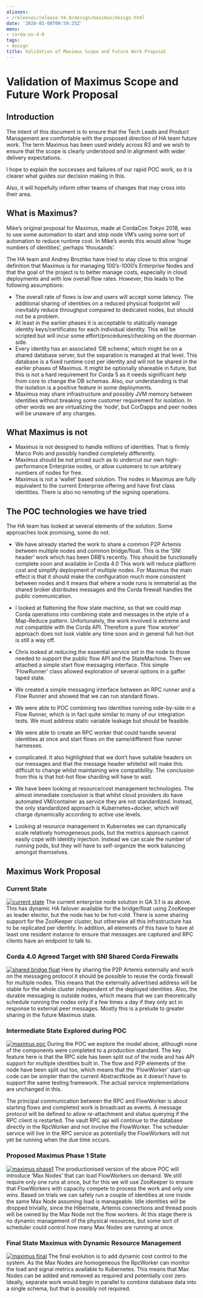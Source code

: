 ```yaml
---
aliases:
- /releases/release-V4.0/design/maximus/design.html
date: '2020-01-08T09:59:25Z'
menu:
- corda-os-4-0
tags:
- design
title: Validation of Maximus Scope and Future Work Proposal
---
```



# Validation of Maximus Scope and Future Work Proposal


## Introduction

The intent of this document is to ensure that the Tech Leads and Product Management are comfortable with the proposed
direction of HA team future work. The term Maximus has been used widely across R3 and we wish to ensure that the scope
is clearly understood and in alignment with wider delivery expectations.

I hope to explain the successes and failures of our rapid POC work, so it is clearer what guides our decision making in
this.

Also, it will hopefully inform other teams of changes that may cross into their area.


## What is Maximus?

Mike’s original proposal for Maximus, made at CordaCon Tokyo 2018, was to use some automation to start and stop node
VM’s using some sort of automation to reduce runtime cost. In Mike’s words this would allow ‘huge numbers of
identities’, perhaps ‘thousands’.

The HA team and Andrey Brozhko have tried to stay close to this original definition that Maximus is for managing
100’s-1000’s Enterprise Nodes and that the goal of the project is to better manage costs, especially in cloud
deployments and with low overall flow rates. However, this leads to the following assumptions:


* The overall rate of flows is low and users will accept some latency. The additional sharing of identities on a
reduced physical footprint will inevitably reduce throughput compared to dedicated nodes, but should not be a problem.
* At least in the earlier phases it is acceptable to statically manage identity keys/certificates for each individual
identity. This will be scripted but will incur some effort/procedures/checking on the doorman side.
* Every identity has an associated ‘DB schema’, which might be on a shared database server, but the separation is
managed at that level. This database is a fixed runtime cost per identity and will not be shared in the earlier phases
of Maximus. It might be optionally shareable in future, but this is not a hard requirement for Corda 5 as it needs
significant help from core to change the DB schemas. Also, our understanding is that the isolation is a positive feature
in some deployments.
* Maximus may share infrastructure and possibly JVM memory between identities without breaking some customer
requirement for isolation. In other words we are virtualizing the ‘node’, but CorDapps and peer nodes will be unaware of
any changes.


## What Maximus is not


* Maximus is not designed to handle millions of identities. That is firmly Marco Polo and possibly handled completely
differently.
* Maximus should be not priced such as to undercut our own high-performance Enterprise nodes, or allow customers to run
arbitrary numbers of nodes for free.
* Maximus is not a ‘wallet’ based solution. The nodes in Maximus are fully equivalent to the current Enterprise
offering and have first class identities. There is also no remoting of the signing operations.


## The POC technologies we have tried

The HA team has looked at several elements of the solution. Some approaches look promising, some do not.


* We have already started the work to share a common P2P Artemis between multiple nodes and common bridge/float. This
is the ‘SNI header’ work which has been DRB’s recently. This should be functionally complete soon and available in Corda
4.0 This work will reduce platform cost and simplify deployment of multiple nodes. For Maximus the main effect is that it
should make the configuration much more consistent between nodes and it means that where a node runs is immaterial as
the shared broker distributes messages and the Corda firewall handles the public communication.
* I looked at flattening the flow state machine, so that we could map Corda operations into combining state and
messages in the style of a Map-Reduce pattern. Unfortunately, the work involved is extreme and not compatible with the
Corda API. Therefore a pure ‘flow worker’ approach does not look viable any time soon and in general full hot-hot is
still a way off.
* Chris looked at reducing the essential service set in the node to those needed to support the public flow API and the
StateMachine. Then we attached a simple start flow messaging interface. This simple ‘FlowRunner’ class allowed
exploration of several options in a gaffer taped state.
* We created a simple messaging interface between an RPC runner and a Flow Runner and showed that we can run
standard flows.
* We were able to POC combining two identities running side-by-side in a Flow Runner, which is in fact quite similar
to many of our integration tests. We must address static variable leakage but should be feasible.
* We were able to create an RPC worker that could handle several identities at once and start flows on the
same/different flow runner harnesses.


* complicated. It also highlighted that we don’t have suitable headers on our messages and that the message header
whitelist will make this difficult to change whilst maintaining wire compatibility. The conclusion from this is that
hot-hot flow sharding will have to wait.
* We have been looking at resource/cost management technologies. The almost immediate conclusion is that whilst cloud
providers do have automated VM/container as service they are not standardized. Instead, the only standardized approach
is Kubernetes+docker, which will charge dynamically according to active use levels.
* Looking at resource management in Kubernetes we can dynamically scale relatively homogeneous pods, but the metrics
approach cannot easily cope with identity injection. Instead we can scale the number of running pods, but they will have
to self-organize the work balancing amongst themselves.


## Maximus Work Proposal


### Current State

[![current state](design/maximus/./images/current_state.png "current state")](./images/current_state.png)
The current enterprise node solution in GA 3.1 is as above. This has dynamic HA failover available for the bridge/float
using ZooKeeper as leader elector, but the node has to be hot-cold. There is some sharing support for the ZooKeeper
cluster, but otherwise all this infrastructure has to be replicated per identity. In addition, all elements of this have
to have at least one resident instance to ensure that messages are captured and RPC clients have an endpoint to talk to.


### Corda 4.0 Agreed Target with SNI Shared Corda Firewalls

[![shared bridge float](design/maximus/./images/shared_bridge_float.png "shared bridge float")](./images/shared_bridge_float.png)
Here by sharing the P2P Artemis externally and work on the messaging protocol it should be possible to reuse the corda
firewall for multiple nodes. This means that the externally advertised address will be stable for the whole cluster
independent of the deployed identities. Also, the durable messaging is outside nodes, which means that we can
theoretically schedule running the nodes only if a few times a day if they only act in response to external peer
messages. Mostly this is a prelude to greater sharing in the future Maximus state.


### Intermediate State Explored during POC

[![maximus poc](design/maximus/./images/maximus_poc.png "maximus poc")](./images/maximus_poc.png)
During the POC we explore the model above, although none of the components were completed to a production standard. The
key feature here is that the RPC side has been split out of the node and has API support for multiple identities built
in. The flow and P2P elements of the node have been split out too, which means that the ‘FlowWorker’ start-up code can
be simpler than the current AbstractNode as it doesn’t have to support the same testing framework. The actual service
implementations are unchanged in this.

The principal communication between the RPC and FlowWorker is about starting flows and completed work is broadcast as
events. A message protocol will be defined to allow re-attachment and status querying if the RPC client is restarted.
The vault RPC api will continue to the database directly in the RpcWorker and not involve the FlowWorker. The scheduler
service will live in the RPC service as potentially the FlowWorkers will not yet be running when the due time occurs.


### Proposed Maximus Phase 1 State

[![maximus phase1](design/maximus/./images/maximus_phase1.png "maximus phase1")](./images/maximus_phase1.png)
The productionised version of the above POC will introduce ‘Max Nodes’ that can load FlowWorkers on demand. We still
require only one runs at once, but for this we will use ZooKeeper to ensure that FlowWorkers with capacity compete to
process the work and only one wins. Based on trials we can safely run a couple of identities at one inside the same Max
Node assuming load is manageable. Idle identities will be dropped trivially, since the Hibernate, Artemis connections
and thread pools will be owned by the Max Node not the flow workers. At this stage there is no dynamic management of the
physical resources, but some sort of scheduler could control how many Max Nodes are running at once.


### Final State Maximus with Dynamic Resource Management

[![maximus final](design/maximus/./images/maximus_final.png "maximus final")](./images/maximus_final.png)
The final evolution is to add dynamic cost control to the system. As the Max Nodes are homogeneous the RpcWorker can
monitor the load and signal metrics available to Kubernetes. This means that Max Nodes can be added and removed as
required and potentially cost zero. Ideally, separate work would begin in parallel to combine database data into a
single schema, but that is possibly not required.

